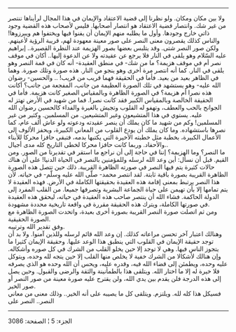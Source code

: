 ------------------------------------------------------------------------

ولا بين مكان ومكان. ولو نظرنا إلى قضية الاعتقاد والإيمان في هذا المجال
لرأيناها تنتصر من غير شك. وانتصار قضية الاعتقاد هو انتصار أصحابها. فليس
لأصحاب هذه القضية وجود ذاتي خارج وجودها. وأول ما يطلبه منهم الإيمان أن
يفنوا فيها ويختفوا هم ويبرزوها! والناس كذلك يقصرون معنى النصر على صور
معينة معهودة لهم، قريبة الرؤية لأعينهم. ولكن صور النصر شتى. وقد يتلبس
بعضها بصور الهزيمة عند النظرة القصيرة.. إبراهيم عليه السّلام وهو يلقى في
النار فلا يرجع عن عقيدته ولا عن الدعوة إليها.. أكان في موقف نصر أم في
موقف هزيمة؟ ما من شك- في منطق العقيدة- أنه كان في قمة النصر وهو يلقى في
النار. كما أنه انتصر مرة أخرى وهو ينجو من النار. هذه صورة وتلك صورة.
وهما في الظاهر بعيد من بعيد. فأما في الحقيقة فهما قريب من قريب! ..
والحسين- رضوان الله عليه- وهو يستشهد في تلك الصورة العظيمة من جانب،
المفجعة من جانب؟ أكانت هذه نصرا أم هزيمة؟ في الصورة الظاهرة وبالمقياس
الصغير كانت هزيمة. فأما في الحقيقة الخالصة وبالمقياس الكبير فقد كانت
نصرا. فما من شهيد في الأرض تهتز له الجوانح بالحب والعطف، وتهفو له القلوب
وتجيش بالغيرة والفداء كالحسين رضوان الله عليه. يستوي في هذا المتشيعون
وغير المتشيعين. من المسلمين. وكثير من غير المسلمين! وكم من شهيد ما كان
يملك أن ينصر عقيدته ودعوته ولو عاش ألف عام، كما نصرها باستشهاده. وما كان
يملك أن يودع القلوب من المعاني الكبيرة، ويحفز الألوف إلى الأعمال
الكبيرة، بخطبة مثل خطبته الأخيرة التي يكتبها بدمه، فتبقى حافزا محركا
للأبناء والأحفاد. وربما كانت حافزا محركا لخطى التاريخ كله مدى أجيال..  
ما النصر؟ وما الهزيمة؟ إننا في حاجة إلى أن نراجع ما استقر في تقديرنا من
الصور. ومن القيم. قبل أن نسأل: أين وعد الله لرسله وللمؤمنين بالنصر في
الحياة الدنيا! على أن هناك حالات كثيرة يتم فيها النصر في صورته الظاهرة
القريبة. ذلك حين تتصل هذه الصورة الظاهرة القريبة بصورة باقية ثابتة. لقد
انتصر محمد- صلّى الله عليه وسلّم- في حياته. لأن هذا النصر يرتبط بمعنى
إقامة هذه العقيدة بحقيقتها الكاملة في الأرض. فهذه العقيدة لا يتم تمامها
إلا بأن تهيمن على حياة الجماعة البشرية وتصرفها جميعا. من القلب المفرد
إلى الدولة الحاكمة. فشاء الله أن ينتصر صاحب هذه العقيدة في حياته، ليحقق
هذه العقيدة في صورتها الكاملة، ويترك هذه الحقيقة مقررة في واقعة تاريخية
محددة مشهودة.  
ومن ثم اتصلت صورة النصر القريبة بصورة أخرى بعيدة، واتحدت الصورة الظاهرة
مع الصورة الحقيقية.  
وفق تقدير الله وترتيبه.  
وهنالك اعتبار آخر تحسن مراعاته كذلك. إن وعد الله قائم لرسله وللذين
آمنوا. ولا بد أن توجد حقيقة الإيمان في القلوب التي ينطبق هذا الوعد
عليها. وحقيقة الإيمان كثيرا ما يتجوز الناس فيها. وهي لا توجد إلا حين
يخلو القلب من الشرك في كل صوره وأشكاله. وإن هنالك لأشكالا من الشرك خفية
لا يخلص منها القلب إلا حين يتجه لله وحده، ويتوكل عليه وحده، ويطمئن إلى
قضاء الله فيه، وقدره عليه، ويحس أن الله وحده هو الذي يصرفه فلا خيرة له
إلا ما اختار الله. ويتلقى هذا بالطمأنينة والثقة والرضى والقبول. وحين يصل
إلى هذه الدرجة فلن يقدم بين يدي الله، ولن يقترح عليه صورة معينة من صور
النصر أو صور الخير.  
فسيكل هذا كله لله. ويلتزم. ويتلقى كل ما يصيبه على أنه الخير.. وذلك معنى
من معاني النصر.. النصر على

------------------------------------------------------------------------

الجزء: 5 ¦ الصفحة: 3086
